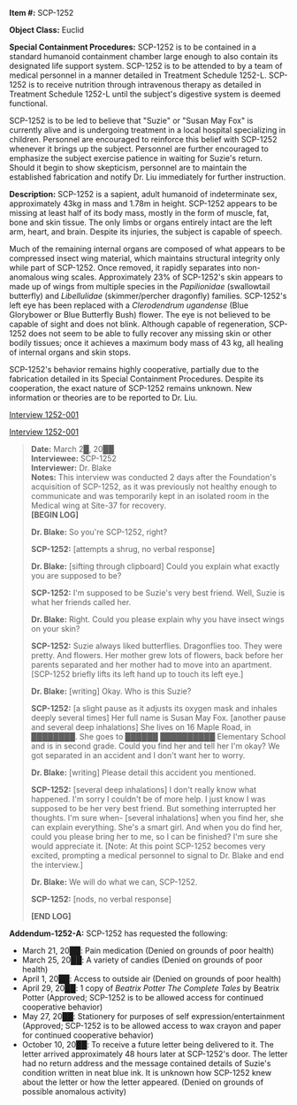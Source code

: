 **Item #:** SCP-1252

**Object Class:** Euclid

**Special Containment Procedures:** SCP-1252 is to be contained in a standard humanoid containment chamber large enough to also contain its designated life support system. SCP-1252 is to be attended to by a team of medical personnel in a manner detailed in Treatment Schedule 1252-L. SCP-1252 is to receive nutrition through intravenous therapy as detailed in Treatment Schedule 1252-L until the subject's digestive system is deemed functional.

SCP-1252 is to be led to believe that "Suzie" or "Susan May Fox" is currently alive and is undergoing treatment in a local hospital specializing in children. Personnel are encouraged to reinforce this belief with SCP-1252 whenever it brings up the subject. Personnel are further encouraged to emphasize the subject exercise patience in waiting for Suzie's return. Should it begin to show skepticism, personnel are to maintain the established fabrication and notify Dr. Liu immediately for further instruction.

**Description:** SCP-1252 is a sapient, adult humanoid of indeterminate sex, approximately 43kg in mass and 1.78m in height. SCP-1252 appears to be missing at least half of its body mass, mostly in the form of muscle, fat, bone and skin tissue. The only limbs or organs entirely intact are the left arm, heart, and brain. Despite its injuries, the subject is capable of speech.

Much of the remaining internal organs are composed of what appears to be compressed insect wing material, which maintains structural integrity only while part of SCP-1252. Once removed, it rapidly separates into non-anomalous wing scales. Approximately 23% of SCP-1252's skin appears to made up of wings from multiple species in the _Papilionidae_ (swallowtail butterfly) and _Libellulidae_ (skimmer/percher dragonfly) families. SCP-1252's left eye has been replaced with a _Clerodendrum ugandense_ (Blue Glorybower or Blue Butterfly Bush) flower. The eye is not believed to be capable of sight and does not blink. Although capable of regeneration, SCP-1252 does not seem to be able to fully recover any missing skin or other bodily tissues; once it achieves a maximum body mass of 43 kg, all healing of internal organs and skin stops.

SCP-1252's behavior remains highly cooperative, partially due to the fabrication detailed in its Special Containment Procedures. Despite its cooperation, the exact nature of SCP-1252 remains unknown. New information or theories are to be reported to Dr. Liu.

[Interview 1252-001](javascript:;)

[Interview 1252-001](javascript:;)

> **Date:** March 2█, 20██  
> **Interviewee:** SCP-1252  
> **Interviewer:** Dr. Blake  
> **Notes:** This interview was conducted 2 days after the Foundation's acquisition of SCP-1252, as it was previously not healthy enough to communicate and was temporarily kept in an isolated room in the Medical wing at Site-37 for recovery.  
> **\[BEGIN LOG\]**
> 
> **Dr. Blake:** So you're SCP-1252, right?
> 
> **SCP-1252:** \[attempts a shrug, no verbal response\]
> 
> **Dr. Blake:** \[sifting through clipboard\] Could you explain what exactly you are supposed to be?
> 
> **SCP-1252:** I'm supposed to be Suzie's very best friend. Well, Suzie is what her friends called her.
> 
> **Dr. Blake:** Right. Could you please explain why you have insect wings on your skin?
> 
> **SCP-1252:** Suzie always liked butterflies. Dragonflies too. They were pretty. And flowers. Her mother grew lots of flowers, back before her parents separated and her mother had to move into an apartment. \[SCP-1252 briefly lifts its left hand up to touch its left eye.\]
> 
> **Dr. Blake:** \[writing\] Okay. Who is this Suzie?
> 
> **SCP-1252:** \[a slight pause as it adjusts its oxygen mask and inhales deeply several times\] Her full name is Susan May Fox. \[another pause and several deep inhalations\] She lives on 16 Maple Road, in ████████. She goes to ██████ ██████████ Elementary School and is in second grade. Could you find her and tell her I'm okay? We got separated in an accident and I don't want her to worry.
> 
> **Dr. Blake:** \[writing\] Please detail this accident you mentioned.
> 
> **SCP-1252:** \[several deep inhalations\] I don't really know what happened. I'm sorry I couldn't be of more help. I just know I was supposed to be her very best friend. But something interrupted her thoughts. I'm sure when- \[several inhalations\] when you find her, she can explain everything. She's a smart girl. And when you do find her, could you please bring her to me, so I can be finished? I'm sure she would appreciate it. \[Note: At this point SCP-1252 becomes very excited, prompting a medical personnel to signal to Dr. Blake and end the interview.\]
> 
> **Dr. Blake:** We will do what we can, SCP-1252.
> 
> **SCP-1252:** \[nods, no verbal response\]  
>   
> **\[END LOG\]**

**Addendum-1252-A:** SCP-1252 has requested the following:

*   March 21, 20██: Pain medication (Denied on grounds of poor health)
*   March 25, 20██: A variety of candies (Denied on grounds of poor health)
*   April 1, 20██: Access to outside air (Denied on grounds of poor health)
*   April 29, 20██: 1 copy of _Beatrix Potter The Complete Tales_ by Beatrix Potter (Approved; SCP-1252 is to be allowed access for continued cooperative behavior)
*   May 27, 20██: Stationery for purposes of self expression/entertainment (Approved; SCP-1252 is to be allowed access to wax crayon and paper for continued cooperative behavior)
*   October 10, 20██: To receive a future letter being delivered to it. The letter arrived approximately 48 hours later at SCP-1252's door. The letter had no return address and the message contained details of Suzie's condition written in neat blue ink. It is unknown how SCP-1252 knew about the letter or how the letter appeared. (Denied on grounds of possible anomalous activity)